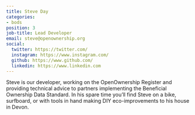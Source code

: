 ```yaml
---
title: Steve Day
categories:
- bods
position: 3
job-title: Lead Developer
email: steve@openownership.org
social:
  twitter: https://twitter.com/
  instagram: https://www.instagram.com/
  github: https://www.github.com/
  linkedin: https://www.linkedin.com
---
```


Steve is our developer, working on the OpenOwnership Register and providing technical advice to partners implementing the Beneficial Ownership Data Standard. In his spare time you’ll find Steve on a bike, surfboard, or with tools in hand making DIY eco-improvements to his house in Devon.

